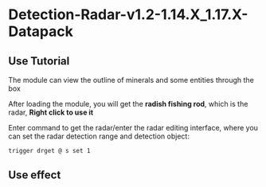# Detection-Radar-v1.2-1.14.X_1.17.X-Datapack

## Use Tutorial

The module can view the outline of minerals and some entities through the box

After loading the module, you will get the **radish fishing rod**, which is the radar, **Right click to use it**

Enter command to get the radar/enter the radar editing interface, where you can set the radar detection range and detection object:

`trigger drget @ s set 1`

## Use effect

